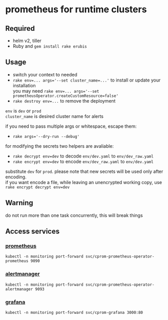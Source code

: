 # prometheus for runtime clusters

## Required
* helm v2, tiller
* Ruby and `gem install rake erubis`

## Usage
* switch your context to needed
* `rake env=... args='--set cluster_name=...'` to install or update your installation  
  you may need `rake env=... args='--set prometheusOperator.createCustomResource=false'`
* `rake destroy env=...` to remove the deployment

`env` is `dev` or `prod`  
`cluster_name` is desired cluster name for alerts

if you need to pass multiple args or whitespace, escape them:
* `rake args='--dry-run --debug'`

for modifying the secrets two helpers are avaliable:
* `rake decrypt env=dev` to decode `env/dev.yaml` to `env/dev_raw.yaml`
* `rake encrypt env=dev` to encode `env/dev_raw.yaml` to `env/dev.yaml`

substitute `dev` for `prod`. please note that new secrets will be used only after encoding.  
if you want encode a file, while leaving an unencrypted working copy, use `rake encrypt decrypt env=dev`

## Warning
do not run more than one task concurrently, this will break things

## Access services

### [prometheus](http://localhost:9090)
`kubectl -n monitoring port-forward svc/cprom-prometheus-operator-prometheus 9090`

### [alertmanager](http://localhost:9093)
`kubectl -n monitoring port-forward svc/cprom-prometheus-operator-alertmanager 9093`

### [grafana](http://localhost:3000)
`kubectl -n monitoring port-forward svc/cprom-grafana 3000:80`
